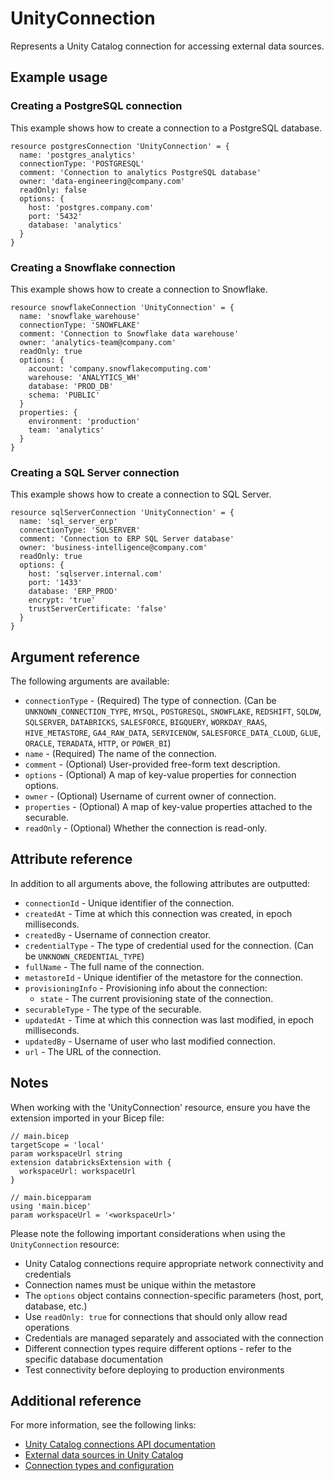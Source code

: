 ﻿---
category: "Unity Catalog"
---

# UnityConnection

Represents a Unity Catalog connection for accessing external data sources.

## Example usage

### Creating a PostgreSQL connection

This example shows how to create a connection to a PostgreSQL database.

```bicep
resource postgresConnection 'UnityConnection' = {
  name: 'postgres_analytics'
  connectionType: 'POSTGRESQL'
  comment: 'Connection to analytics PostgreSQL database'
  owner: 'data-engineering@company.com'
  readOnly: false
  options: {
    host: 'postgres.company.com'
    port: '5432'
    database: 'analytics'
  }
}
```

### Creating a Snowflake connection

This example shows how to create a connection to Snowflake.

```bicep
resource snowflakeConnection 'UnityConnection' = {
  name: 'snowflake_warehouse'
  connectionType: 'SNOWFLAKE'
  comment: 'Connection to Snowflake data warehouse'
  owner: 'analytics-team@company.com'
  readOnly: true
  options: {
    account: 'company.snowflakecomputing.com'
    warehouse: 'ANALYTICS_WH'
    database: 'PROD_DB'
    schema: 'PUBLIC'
  }
  properties: {
    environment: 'production'
    team: 'analytics'
  }
}
```

### Creating a SQL Server connection

This example shows how to create a connection to SQL Server.

```bicep
resource sqlServerConnection 'UnityConnection' = {
  name: 'sql_server_erp'
  connectionType: 'SQLSERVER'
  comment: 'Connection to ERP SQL Server database'
  owner: 'business-intelligence@company.com'
  readOnly: true
  options: {
    host: 'sqlserver.internal.com'
    port: '1433'
    database: 'ERP_PROD'
    encrypt: 'true'
    trustServerCertificate: 'false'
  }
}
```

## Argument reference

The following arguments are available:

- `connectionType` - (Required) The type of connection. (Can be `UNKNOWN_CONNECTION_TYPE`, `MYSQL`, `POSTGRESQL`, `SNOWFLAKE`, `REDSHIFT`, `SQLDW`, `SQLSERVER`, `DATABRICKS`, `SALESFORCE`, `BIGQUERY`, `WORKDAY_RAAS`, `HIVE_METASTORE`, `GA4_RAW_DATA`, `SERVICENOW`, `SALESFORCE_DATA_CLOUD`, `GLUE`, `ORACLE`, `TERADATA`, `HTTP`, or `POWER_BI`)
- `name` - (Required) The name of the connection.
- `comment` - (Optional) User-provided free-form text description.
- `options` - (Optional) A map of key-value properties for connection options.
- `owner` - (Optional) Username of current owner of connection.
- `properties` - (Optional) A map of key-value properties attached to the securable.
- `readOnly` - (Optional) Whether the connection is read-only.

## Attribute reference

In addition to all arguments above, the following attributes are outputted:

- `connectionId` - Unique identifier of the connection.
- `createdAt` - Time at which this connection was created, in epoch milliseconds.
- `createdBy` - Username of connection creator.
- `credentialType` - The type of credential used for the connection. (Can be `UNKNOWN_CREDENTIAL_TYPE`)
- `fullName` - The full name of the connection.
- `metastoreId` - Unique identifier of the metastore for the connection.
- `provisioningInfo` - Provisioning info about the connection:
  - `state` - The current provisioning state of the connection.
- `securableType` - The type of the securable.
- `updatedAt` - Time at which this connection was last modified, in epoch milliseconds.
- `updatedBy` - Username of user who last modified connection.
- `url` - The URL of the connection.

## Notes

When working with the 'UnityConnection' resource, ensure you have the extension imported in your Bicep file:

```bicep
// main.bicep
targetScope = 'local'
param workspaceUrl string
extension databricksExtension with {
  workspaceUrl: workspaceUrl
}

// main.bicepparam
using 'main.bicep'
param workspaceUrl = '<workspaceUrl>'
```

Please note the following important considerations when using the `UnityConnection` resource:

- Unity Catalog connections require appropriate network connectivity and credentials
- Connection names must be unique within the metastore
- The `options` object contains connection-specific parameters (host, port, database, etc.)
- Use `readOnly: true` for connections that should only allow read operations
- Credentials are managed separately and associated with the connection
- Different connection types require different options - refer to the specific database documentation
- Test connectivity before deploying to production environments

## Additional reference

For more information, see the following links:

- [Unity Catalog connections API documentation][00]
- [External data sources in Unity Catalog][01]
- [Connection types and configuration][02]

<!-- Link reference definitions -->
[00]: https://docs.databricks.com/api/azure/workspace/connections/create
[01]: https://docs.databricks.com/connect/unity-catalog/index.html
[02]: https://docs.databricks.com/connect/unity-catalog/external-locations.html


